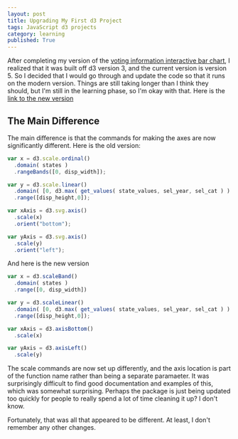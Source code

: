 ```yaml
---
layout: post
title: Upgrading My First d3 Project
tags: JavaScript d3 projects
category: learning
published: True
---
```


After completing my version of the [voting information interactive bar chart](https://aaronwongnsc.github.io/files/VotingInformation.html), I realized that it was built off d3 version 3, and the current version is version 5. So I decided that I would go through and update the code so that it runs on the modern version. Things are still taking longer than I think they should, but I'm still in the learning phase, so I'm okay with that. Here is the [link to the new version](https://aaronwongnsc.github.io/files/VotingInformation-V5.html)

## The Main Difference

The main difference is that the commands for making the axes are now significantly different. Here is the old version:

```js
var x = d3.scale.ordinal()
  .domain( states )
  .rangeBands([0, disp_width]);

var y = d3.scale.linear()
  .domain( [0, d3.max( get_values( state_values, sel_year, sel_cat ) ) ] )
  .range([disp_height,0]);

var xAxis = d3.svg.axis()
  .scale(x)
  .orient("bottom");

var yAxis = d3.svg.axis()
  .scale(y)
  .orient("left");
```

And here is the new version
```js
var x = d3.scaleBand()
  .domain( states )
  .range([0, disp_width])

var y = d3.scaleLinear()
  .domain( [0, d3.max( get_values( state_values, sel_year, sel_cat ) ) ] )
  .range([disp_height,0]);

var xAxis = d3.axisBottom()
  .scale(x)

var yAxis = d3.axisLeft()
  .scale(y)
```

The scale commands are now set up differently, and the axis location is part of the function name rather than being a separate paramaeter. It was surprisingly difficult to find good documentation and examples of this, which was somewhat surprising. Perhaps the package is just being updated too quickly for people to really spend a lot of time cleaning it up? I don't know.

Fortunately, that was all that appeared to be different. At least, I don't remember any other changes.
